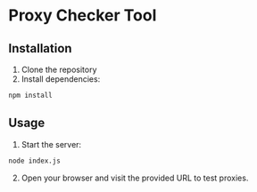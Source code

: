 # Proxy Checker Tool

## Installation
1. Clone the repository
2. Install dependencies:
```bash
npm install
```

## Usage
1. Start the server:
```bash
node index.js
```
2. Open your browser and visit the provided URL to test proxies.
